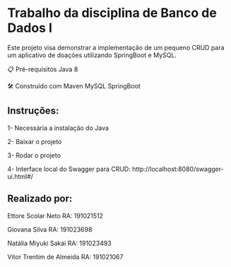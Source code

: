 # Trabalho da disciplina de Banco de Dados I
Este projeto visa demonstrar a implementação de um pequeno CRUD para um aplicativo de doações utilizando SpringBoot e MySQL.

📋 Pré-requisitos
Java 8

🛠️ Construído com
Maven
MySQL
SpringBoot


## Instruções:

1- Necessária a instalação do Java

2- Baixar o projeto

3- Rodar o projeto

4- Interface local do Swagger para CRUD: http://localhost:8080/swagger-ui.html#/



## Realizado por:
 
Ettore Scolar Neto		    	RA: 191021512

Giovana Silva			         	RA: 191023698

Natália Miyuki Sakai        RA: 191023493

Vitor Trentim de Almeida		RA: 191021067

